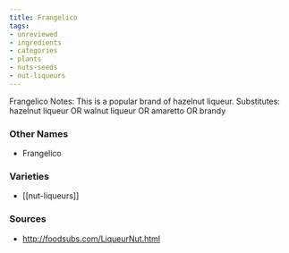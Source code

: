 ```yaml
---
title: Frangelico
tags:
- unreviewed
- ingredients
- categories
- plants
- nuts-seeds
- nut-liqueurs
---
```

Frangelico Notes: This is a popular brand of hazelnut liqueur. Substitutes: hazelnut liqueur OR walnut liqueur OR amaretto OR brandy

### Other Names

* Frangelico

### Varieties

* [[nut-liqueurs]]

### Sources
* http://foodsubs.com/LiqueurNut.html
